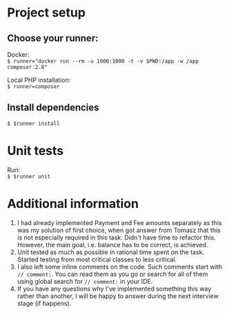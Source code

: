 # Project setup

## Choose your runner:  
Docker:  
`$ runner="docker run --rm -u 1000:1000 -t -v $PWD:/app -w /app composer:2.8"` 

Local PHP installation:  
`$ runner=composer`

## Install dependencies

`$ $runner install`

# Unit tests

Run:  
`$ $runner unit`

# Additional information

1. I had already implemented Payment and Fee amounts separately as this was my solution of first choice, when got answer from Tomasz that this is not especially required in this task. Didn't have time to refactor this. However, the main goal, i.e. balance has to be correct, is achieved.
2. Unit tested as much as possible in rational time spent on the task. Started testing from most critical classes to less critical.
3. I also left some inline comments on the code. Such comments start with `// comment:`. You can read them as you go or search for all of them using global search for `// comment:`  in your IDE.
4. If you have any questions why I've implemented something this way rather than another, I will be happy to answer during the next interview stage (if happens). 